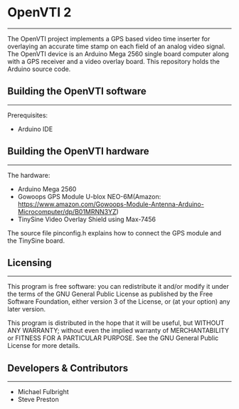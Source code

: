 # OpenVTI 2
----------------------------
The OpenVTI project implements a GPS based video time inserter for overlaying an accurate time stamp on each field of an analog video signal.  The OpenVTI device is an Arduino Mega 2560 single board computer along with a GPS receiver and a video overlay board.  This repository holds the Arduino source code.

## Building the OpenVTI software
---------------------------------
Prerequisites:
- Arduino IDE


## Building the OpenVTI hardware
------------------
The hardware:
- Arduino Mega 2560
- Gowoops GPS Module U-blox NEO-6M(Amazon: https://www.amazon.com/Gowoops-Module-Antenna-Arduino-Microcomputer/dp/B01MRNN3YZ)
- TinySine Video Overlay Shield using Max-7456

The source file pinconfig.h explains how to connect the GPS module and the TinySine board.

## Licensing
------------
 This program is free software: you can redistribute it and/or modify it under the terms of the GNU General Public License as published by the Free Software Foundation, either version 3 of the License, or (at your option) any later version.

 This program is distributed in the hope that it will be useful, but WITHOUT ANY WARRANTY; without even the implied warranty of MERCHANTABILITY or FITNESS FOR A PARTICULAR PURPOSE.  See the GNU General Public License for more details.


## Developers & Contributors
----------------------------
- Michael Fulbright
- Steve Preston


